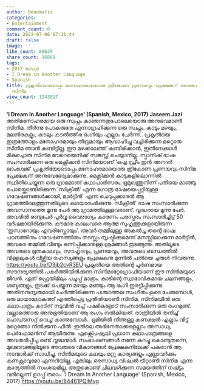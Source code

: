 ```yaml
---
author: Beaumaris
categories:
- Entertainment
comment_count: 0
date: 2023-07-06 07:11:44
draft: false
image: ''
like_count: 88629
share_count: 16869
tags:
- 2017 movie
- I Dream in Another Language
- Spanish
title: പ്രകൃതിയോടൊപ്പം മനോഹരമായൊരു ത്രികോണ പ്രണയവും പ്രേക്ഷകന് അനുഭവഭേദ്യമാക്കുന്ന
  സിനിമ
view_count: 1243817
---
```


**'I Dream In Another Language' (Spanish, Mexico, 2017)** **Jaseem Jazi** അതിമനോഹരമായ ഒരു സ്വപ്നം കാണുന്നതുപോലെയൊരു അനുഭവമാണീ സിനിമ. തീർന്നു പോകരുതേ എന്നാഗ്രഹിക്കുന്ന ഒരു സ്വപ്നം. കാടും മഴയും, മലനിരകളും, കടലും കടൽത്തീര ഭംഗിയും എല്ലാം ചേർന്ന്.. പ്രകൃതിയെ ഇത്രത്തോളം മനോഹരമായും തീവ്രമായും ആവാഹിച്ചു വച്ചിരിക്കുന്ന മറ്റൊരു സിനിമ ഞാൻ കണ്ടിട്ടില്ല. ഈ മഴക്കാലത്ത് കണ്ടിരിക്കാൻ, ഇതിനേക്കാൾ മികച്ചൊരു സിനിമ വേറെയെനിക്ക് സജസ്റ്റ് ചെയ്യാനില്ല. [](https://cdn.boolokam.com/articles/2023/07/fwff.jpg)സ്പാനിഷ് ഭാഷ സംസാരിക്കുന്ന ഒരു മെക്സിക്കൻ സിനിമയാണ് 'ഐ ഡ്രീം ഇന്‍ അനദർ ലാംഗ്വേജ്' പ്രകൃതിയോടൊപ്പം മനോഹരമായൊരു ത്രികോണ പ്രണയവും സിനിമ പ്രേക്ഷകന് അനുഭവഭേദ്യമാക്കുന്നു. മെക്സിക്കൻ കാടുകളിലൊന്നിൽ സ്ഥിതിചെയ്യുന്ന ഒരു ഗ്രാമമാണ് കഥാപാരിസരം. ഭൂമുഖത്തുനിന്ന് പതിയെ മാഞ്ഞു പൊയ്ക്കൊണ്ടിരിക്കുന്ന 'സിക്രീൽ' എന്ന ഗോത്ര ഭാഷയെപ്പറ്റിയുള്ള ഗവേഷണങ്ങൾക്കായി, മാർട്ടിൻ' എന്ന ചെറുപ്പക്കാരൻ ആ ഗ്രാമത്തിലെത്തുന്നതിലൂടെ കഥയാരംഭിക്കുന്നു. സിക്രീൽ' ഭാഷ സംസാരിക്കുന്ന അവസാനത്തെ മൂന്നു പേർ ആ ഗ്രാമത്തിലുള്ളവരാണ്. വൃദ്ധരായ മൂന്നു പേർ. അവരിൽ രണ്ടുപേർ പൂർവ്വ വൈരാഗ്യം കാരണം പരസ്പരം സംസാരിച്ചിട്ട് 50 വർഷമായിരിക്കുന്നു. കൗമാര കാലംവരെ ആത്മ സുഹൃത്തുക്കളായിരുന്ന 'ഇസാറോയും എവരിസ്തോയും'. അവർ തമ്മിലുള്ള അകൽച്ച തന്റെ ഭാഷ പഠനത്തിനും ഗവേഷണത്തിനും തടസ്സം സൃഷ്ടിക്കുമെന്ന് മനസ്സിലാക്കുന്ന മാർട്ടിൻ, അവരെ തമ്മിൽ വീണ്ടും ഒന്നിപ്പിക്കാനുള്ള ശ്രമങ്ങൾ തുടങ്ങുന്നു. അതിലൂടെ അവരുടെ ഭൂതകാലവും, സൗഹൃദവും, പ്രണയവും, അവരുടെ ബന്ധത്തിൽ വിള്ളലുകൾ വീഴ്ത്തിയ രഹസ്യങ്ങളും പ്രേക്ഷകനു മുന്നിൽ പതിയെ ചുരുൾ നിവരുന്നു. https://youtu.be/D3jb2cvR3EU പ്രകൃതിയെ അതിന്റെ പൂർണമായ സൗന്ദര്യത്തിൽ പകർത്തിയിരിക്കുന്ന സിനിമാറ്റോഗ്രാഫിയാണ് ഈ സിനിമയുടെ ജീവൻ. ഏത് ഫ്രെയിമിലും പച്ചപ്പ് മാത്രം. കാടിന്റെ സ്വാഭാവികമായ ചലനങ്ങളും, ശബ്ദങ്ങളും, ഇടക്ക് പെയ്യുന്ന മഴയും മഞ്ഞും ആ ഭംഗി ഇരട്ടിപ്പിക്കുന്നു. അതിനനുസൃതമായി ചേർത്തിരിക്കുന്ന പശ്ചാത്തല സംഗീതം കൂടെ ചേരുമ്പോൾ, ഒരു മായാലോകത്ത് എത്തിപ്പെട്ട പ്രതീതിയാണീ സിനിമ. സിനിമയിൽ ഒരു കഥാപാത്രം കാടിന് നടുവിൽ വച്ച് പക്ഷികളോട് സംസാരിക്കുന്ന ഒരു രംഗമുണ്ട്. വല്ലാത്തൊരു അനുഭൂതിയാണ് ആ രംഗം നൽകിയത്. രാത്രിയിൽ തനിച്ച് ഹെഡ്സെറ്റ് വെച്ച് കാണുമ്പോൾ.. ഭൂമിയിൽ നിന്നുള്ള കണക്ഷൻ എല്ലാം വിട്ട് മറ്റെങ്ങോ നിൽക്കുന്ന ഫീൽ. ഇതിലെ അഭിനേതാക്കളെല്ലാം അസാധ്യ പെർഫോമൻസ് ആയിരുന്നു. എക്സ്പെഷ്യലി പ്രധാന കഥാപാത്രങ്ങളെ അവതരിപ്പിച്ച രണ്ട് വൃദ്ധന്മാർ. സംഭാഷണങ്ങൾ നന്നേ കുറച്ചു കൊണ്ടുതന്നെ, മുഖഭാവങ്ങളിലൂടെ അവരുടെ വികാരങ്ങൾ പ്രേക്ഷകനിലേക്ക് പകരാൻ ആ നടന്മാർക്ക് സാധിച്ചു. സിനിമയുടെ കഥയും മറ്റു കാര്യങ്ങളും എല്ലാവർക്കും കണക്റ്റാവുമോ എന്നറിയില്ല, എങ്കിലും ഒരസാധ്യ വിഷ്വൽ ട്രീറ്റാണീ സിനിമ എന്ന കാര്യത്തിൽ സംശയമില്ല. അതുകൊണ്ട് ചിലവഴിക്കുന്ന സമയത്തിന് നഷ്ട്ടം വരില്ലെന്ന് ഉറപ്പ് തരാം. 'I Dream In Another Language' (Spanish, Mexico, 2017) https://youtu.be/84461PQlMvg